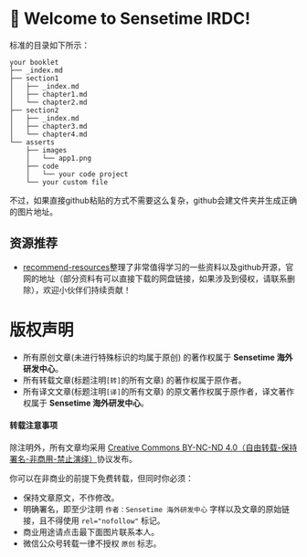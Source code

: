 # 👋 Welcome to Sensetime IRDC!

<!--

**Here are some ideas to get you started:**

🙋‍♀️ A short introduction - what is your organization all about?
🌈 Contribution guidelines - how can the community get involved?
👩‍💻 Useful resources - where can the community find your docs? Is there anything else the community should know?
🍿 Fun facts - what does your team eat for breakfast?
🧙 Remember, you can do mighty things with the power of [Markdown](https://docs.github.com/github/writing-on-github/getting-started-with-writing-and-formatting-on-github/basic-writing-and-formatting-syntax)
-->

标准的目录如下所示：
```tree
your booklet
├── _index.md
├── section1
│   ├── _index.md
│   ├── chapter1.md
│   └── chapter2.md
├── section2
│   ├── _index.md
│   ├── chapter3.md
│   └── chapter4.md
└── asserts
    ├── images
    │   └── app1.png
    ├── code
    │   └── your code project
    └── your custom file
```
不过，如果直接github粘贴的方式不需要这么复杂，github会建文件夹并生成正确的图片地址。

## 资源推荐
* [recommend-resources](https://github.com/geek-pie/recommend-resources)整理了非常值得学习的一些资料以及github开源，官网的地址（部分资料有可以直接下载的网盘链接，如果涉及到侵权，请联系删除），欢迎小伙伴们持续贡献！                                                             

# 版权声明

* 所有原创文章(未进行特殊标识的均属于原创) 的著作权属于 **Sensetime 海外研发中心**。
* 所有转载文章(标题注明`[转]`的所有文章) 的著作权属于原作者。
* 所有译文文章(标题注明`[译]`的所有文章) 的原文著作权属于原作者，译文著作权属于 **Sensetime 海外研发中心**。

#### 转载注意事项

除注明外，所有文章均采用 [Creative Commons BY-NC-ND 4.0（自由转载-保持署名-非商用-禁止演绎）](http://creativecommons.org/licenses/by-nc-nd/4.0/deed.zh)协议发布。

你可以在非商业的前提下免费转载，但同时你必须：

* 保持文章原文，不作修改。
* 明确署名，即至少注明 `作者：Sensetime 海外研发中心` 字样以及文章的原始链接，且不得使用 `rel="nofollow"` 标记。
* 商业用途请点击最下面图片联系本人。
* 微信公众号转载一律不授权 `原创` 标志。
